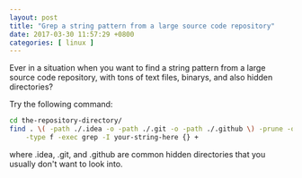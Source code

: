 ```yaml
--- 
layout: post
title: "Grep a string pattern from a large source code repository"
date: 2017-03-30 11:57:29 +0800
categories: [ linux ]
---
```


Ever in a situation when you want to find a string pattern from a large
source code repository, with tons of text files, binarys, and also hidden directories?

<!-- more -->

Try the following command:

``` bash
cd the-repository-directory/
find . \( -path ./.idea -o -path ./.git -o -path ./.github \) -prune -o \
    -type f -exec grep -I your-string-here {} +
```

where .idea, .git, and .github are common hidden directories that you
usually don't want to look into.

